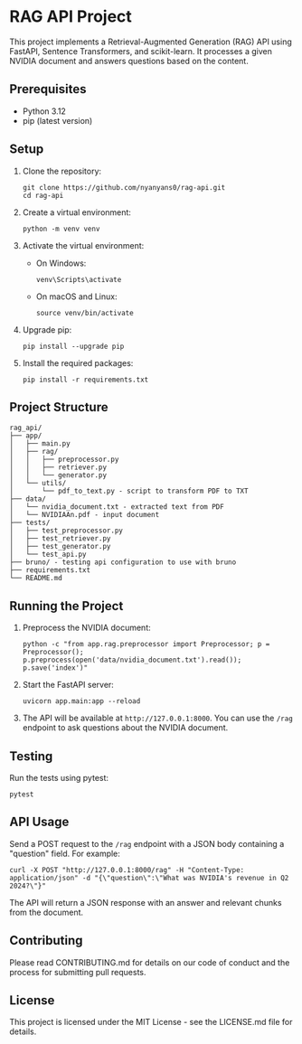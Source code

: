 # RAG API Project

This project implements a Retrieval-Augmented Generation (RAG) API using FastAPI, Sentence Transformers, and scikit-learn. It processes a given NVIDIA document and answers questions based on the content.

## Prerequisites

- Python 3.12
- pip (latest version)

## Setup

1. Clone the repository:

   ```
   git clone https://github.com/nyanyans0/rag-api.git
   cd rag-api
   ```

2. Create a virtual environment:

   ```
   python -m venv venv
   ```

3. Activate the virtual environment:

   - On Windows:
     ```
     venv\Scripts\activate
     ```
   - On macOS and Linux:
     ```
     source venv/bin/activate
     ```

4. Upgrade pip:

   ```
   pip install --upgrade pip
   ```

5. Install the required packages:
   ```
   pip install -r requirements.txt
   ```

## Project Structure

```
rag_api/
├── app/
│   ├── main.py
│   ├── rag/
│   │   ├── preprocessor.py
│   │   ├── retriever.py
│   │   └── generator.py
│   └── utils/
│       └── pdf_to_text.py - script to transform PDF to TXT
├── data/
│   └── nvidia_document.txt - extracted text from PDF
│   └── NVIDIAAn.pdf - input document
├── tests/
│   ├── test_preprocessor.py
│   ├── test_retriever.py
│   ├── test_generator.py
│   └── test_api.py
├── bruno/ - testing api configuration to use with bruno
├── requirements.txt
└── README.md
```

## Running the Project

1. Preprocess the NVIDIA document:

   ```
   python -c "from app.rag.preprocessor import Preprocessor; p = Preprocessor(); p.preprocess(open('data/nvidia_document.txt').read()); p.save('index')"
   ```

2. Start the FastAPI server:

   ```
   uvicorn app.main:app --reload
   ```

3. The API will be available at `http://127.0.0.1:8000`. You can use the `/rag` endpoint to ask questions about the NVIDIA document.

## Testing

Run the tests using pytest:

```
pytest
```

## API Usage

Send a POST request to the `/rag` endpoint with a JSON body containing a "question" field. For example:

```
curl -X POST "http://127.0.0.1:8000/rag" -H "Content-Type: application/json" -d "{\"question\":\"What was NVIDIA's revenue in Q2 2024?\"}"
```

The API will return a JSON response with an answer and relevant chunks from the document.

## Contributing

Please read CONTRIBUTING.md for details on our code of conduct and the process for submitting pull requests.

## License

This project is licensed under the MIT License - see the LICENSE.md file for details.
